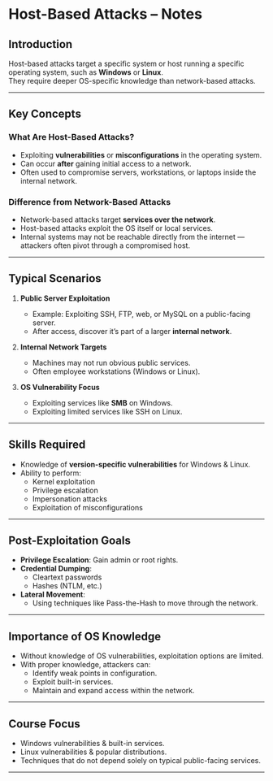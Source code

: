 # Host-Based Attacks – Notes

## Introduction
Host-based attacks target a specific system or host running a specific operating system, such as **Windows** or **Linux**.  
They require deeper OS-specific knowledge than network-based attacks.

---

## Key Concepts

### What Are Host-Based Attacks?
- Exploiting **vulnerabilities** or **misconfigurations** in the operating system.
- Can occur **after** gaining initial access to a network.
- Often used to compromise servers, workstations, or laptops inside the internal network.

### Difference from Network-Based Attacks
- Network-based attacks target **services over the network**.
- Host-based attacks exploit the OS itself or local services.
- Internal systems may not be reachable directly from the internet — attackers often pivot through a compromised host.

---

## Typical Scenarios
1. **Public Server Exploitation**  
   - Example: Exploiting SSH, FTP, web, or MySQL on a public-facing server.  
   - After access, discover it’s part of a larger **internal network**.

2. **Internal Network Targets**  
   - Machines may not run obvious public services.
   - Often employee workstations (Windows or Linux).

3. **OS Vulnerability Focus**  
   - Exploiting services like **SMB** on Windows.
   - Exploiting limited services like SSH on Linux.

---

## Skills Required
- Knowledge of **version-specific vulnerabilities** for Windows & Linux.
- Ability to perform:
  - Kernel exploitation
  - Privilege escalation
  - Impersonation attacks
  - Exploitation of misconfigurations

---

## Post-Exploitation Goals
- **Privilege Escalation**: Gain admin or root rights.
- **Credential Dumping**:
  - Cleartext passwords
  - Hashes (NTLM, etc.)
- **Lateral Movement**:
  - Using techniques like Pass-the-Hash to move through the network.

---

## Importance of OS Knowledge
- Without knowledge of OS vulnerabilities, exploitation options are limited.
- With proper knowledge, attackers can:
  - Identify weak points in configuration.
  - Exploit built-in services.
  - Maintain and expand access within the network.

---

## Course Focus
- Windows vulnerabilities & built-in services.
- Linux vulnerabilities & popular distributions.
- Techniques that do not depend solely on typical public-facing services.

---
